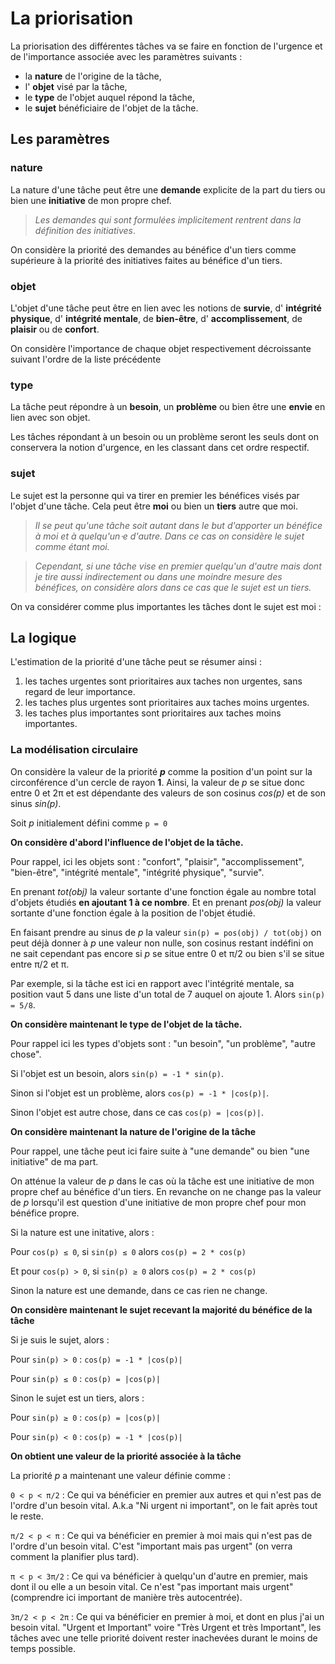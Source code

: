 # La priorisation

La priorisation des différentes tâches va se faire en fonction de l'urgence et de l'importance associée avec les paramètres suivants :

- la **nature** de l'origine de la tâche,
- l' **objet** visé par la tâche,
- le **type** de l'objet auquel répond la tâche,
- le **sujet** bénéficiaire de l'objet de la tâche.

## Les paramètres

### nature

La nature d'une tâche peut être une **demande** explicite de la part du tiers ou bien une **initiative** de mon propre chef.

> *Les demandes qui sont formulées implicitement rentrent dans la définition des initiatives*.

On considère la priorité des demandes au bénéfice d'un tiers comme supérieure à la priorité des initiatives faites au bénéfice d'un tiers.

### objet

L'objet d'une tâche peut être en lien avec les notions de **survie**, d' **intégrité physique**, d' **intégrité mentale**, de **bien-être**, d' **accomplissement**, de **plaisir** ou de **confort**.

On considère l'importance de chaque objet respectivement décroissante suivant l'ordre de la liste précédente

### type

La tâche peut répondre à un **besoin**, un **problème** ou bien être une **envie** en lien avec son objet.

Les tâches répondant à un besoin ou un problème seront les seuls dont on conservera la notion d'urgence, en les classant dans cet ordre respectif.

### sujet

Le sujet est la personne qui va tirer en premier les bénéfices visés par l'objet d'une tâche. Cela peut être **moi** ou bien un **tiers** autre que moi.

> *Il se peut qu'une tâche soit autant dans le but d'apporter un bénéfice à moi et à quelqu'un⋅e d'autre. Dans ce cas on considère le sujet comme étant moi.*

> *Cependant, si une tâche vise en premier quelqu'un d'autre mais dont je tire aussi indirectement ou dans une moindre mesure des bénéfices, on considère alors dans ce cas que le sujet est un tiers.*

On va considérer comme plus importantes les tâches dont le sujet est moi :

## La logique

L'estimation de la priorité d'une tâche peut se résumer ainsi :

1. les taches urgentes sont prioritaires aux taches non urgentes, sans regard de leur importance.
2. les taches plus urgentes sont prioritaires aux taches moins urgentes.
3. les taches plus importantes sont prioritaires aux taches moins importantes.

### La modélisation circulaire

On considère la valeur de la priorité ***p*** comme la position d'un point sur la circonférence d'un cercle de rayon **1**.
Ainsi, la valeur de *p* se situe donc entre 0 et 2π et est dépendante des valeurs de son cosinus *cos(p)* et de son sinus *sin(p)*.

Soit *p* initialement défini comme `p = 0`

**On considère d'abord l'influence de l'objet de la tâche.**

Pour rappel, ici les objets sont : "confort", "plaisir", "accomplissement", "bien-être", "intégrité mentale", "intégrité physique", "survie".

En prenant *tot(obj)* la valeur sortante d'une fonction égale au nombre total d'objets étudiés **en ajoutant 1 à ce nombre**.
Et en prenant *pos(obj)* la valeur sortante d'une fonction égale à la position de l'objet étudié.

En faisant prendre au sinus de *p* la valeur `sin(p) = pos(obj) / tot(obj)` on peut déjà donner à *p* une valeur non nulle, son cosinus restant indéfini on ne sait cependant pas encore si *p* se situe entre 0 et π/2 ou bien s'il se situe entre π/2 et π.

Par exemple, si la tâche est ici en rapport avec l'intégrité mentale, sa position vaut 5 dans une liste d'un total de 7 auquel on ajoute 1. Alors `sin(p) = 5/8`.


**On considère maintenant le type de l'objet de la tâche.**

Pour rappel ici les types d'objets sont : "un besoin", "un problème", "autre chose".

Si l'objet est un besoin, alors `sin(p) = -1 * sin(p)`.

Sinon si l'objet est un problème, alors `cos(p) = -1 * |cos(p)|`.

Sinon l'objet est autre chose, dans ce cas `cos(p) = |cos(p)|`.

**On considère maintenant la nature de l'origine de la tâche**

Pour rappel, une tâche peut ici faire suite à "une demande" ou bien "une initiative" de ma part.

On atténue la valeur de *p* dans le cas où la tâche est une initiative de mon propre chef au bénéfice d'un tiers. En revanche on ne change pas la valeur de *p* lorsqu'il est question d'une initiative de mon propre chef pour mon bénéfice propre.

Si la nature est une initative, alors :

Pour `cos(p) ≤ 0`, si `sin(p) ≤ 0` alors `cos(p) = 2 * cos(p)`

Et pour `cos(p) > 0`, si `sin(p) ≥ 0` alors `cos(p) = 2 * cos(p)`

Sinon la nature est une demande, dans ce cas rien ne change.

**On considère maintenant le sujet recevant la majorité du bénéfice de la tâche**

Si je suis le sujet, alors :

Pour `sin(p) > 0` : `cos(p) = -1 * |cos(p)|`

Pour `sin(p) ≤ 0` : `cos(p) = |cos(p)|`

Sinon le sujet est un tiers, alors :

Pour `sin(p) ≥ 0` : `cos(p) = |cos(p)|`

Pour `sin(p) < 0` : `cos(p) = -1 * |cos(p)|`

**On obtient une valeur de la priorité associée à la tâche**

La priorité *p* a maintenant une valeur définie comme :

`0 < p < π/2` : Ce qui va bénéficier en premier aux autres et qui n'est pas de l'ordre d'un besoin vital. A.k.a "Ni urgent ni important", on le fait après tout le reste.

`π/2 < p < π` : Ce qui va bénéficier en premier à moi mais qui n'est pas de l'ordre d'un besoin vital. C'est "important mais pas urgent" (on verra comment la planifier plus tard).

`π < p < 3π/2` : Ce qui va bénéficier à quelqu'un d'autre en premier, mais dont il ou elle a un besoin vital. Ce n'est "pas important mais urgent" (comprendre ici important de manière très autocentrée).

`3π/2 < p < 2π` : Ce qui va bénéficier en premier à moi, et dont en plus j'ai un besoin vital. "Urgent et Important" voire "Très Urgent et très Important", les tâches avec une telle priorité doivent rester inachevées durant le moins de temps possible.
